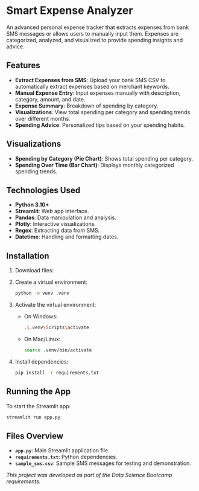 # Smart Expense Analyzer

An advanced personal expense tracker that extracts expenses from bank SMS messages or allows users to manually input them. Expenses are categorized, analyzed, and visualized to provide spending insights and advice.

## Features

- **Extract Expenses from SMS**: Upload your bank SMS CSV to automatically extract expenses based on merchant keywords.
- **Manual Expense Entry**: Input expenses manually with description, category, amount, and date.
- **Expense Summary**: Breakdown of spending by category.
- **Visualizations**: View total spending per category and spending trends over different months.
- **Spending Advice**: Personalized tips based on your spending habits.

## Visualizations

- **Spending by Category (Pie Chart)**: Shows total spending per category.
- **Spending Over Time (Bar Chart)**: Displays monthly categorized spending trends.


## Technologies Used

- **Python 3.10+**
- **Streamlit**: Web app interface.
- **Pandas**: Data manipulation and analysis.
- **Plotly**: Interactive visualizations.
- **Regex**: Extracting data from SMS.
- **Datetime**: Handling and formatting dates.

## Installation

1. Download files:

2. Create a virtual environment:
    ```bash
    python -m venv .venv
    ```

3. Activate the virtual environment:
    - On Windows:
        ```bash
        .\.venv\Scripts\activate
        ```
    - On Mac/Linux:
        ```bash
        source .venv/bin/activate
        ```

4. Install dependencies:
    ```bash
    pip install -r requirements.txt
    ```

## Running the App

To start the Streamlit app:
```bash
streamlit run app.py
```

## Files Overview

- **`app.py`**: Main Streamlit application file.
- **`requirements.txt`**: Python dependencies.
- **`sample_sms.csv`**: Sample SMS messages for testing and demonstration.



_This project was developed as part of the Data Science Bootcamp requirements._
